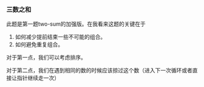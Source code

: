 ### 三数之和 

此题是第一题two-sum的加强版。在我看来这题的关键在于
1. 如何减少提前结束一些不可能的组合。
2. 如何避免重复组合。

对于第一点，我们可以考虑排序。

对于第二点，我们在遇到相同的数的时候应该掠过这个数（进入下一次循环或者直接让指针继续走一次）